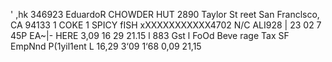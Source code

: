 ' ,hk 346923 EduardoR CHOWDER HUT 2890 Taylor St reet San Franclsco, CA 94133 1 COKE 1 SPICY fISH xXXXXXXXXXXX4702 N/C ALI928 | 23 02 7 45P EA~|- HERE 3,09 16 29 21.15 l 883 Gst l FoOd Beve rage Tax SF EmpNnd P(1yil1ent L 16,29 3‘09 1‘68 0,09 21,15